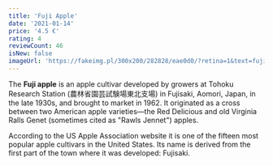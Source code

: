 ```yaml
---
title: 'Fuji Apple'
date: '2021-01-14'
price: '4.5 €'
rating: 4
reviewCount: 46
isNew: false
imageUrl: 'https://fakeimg.pl/300x200/282828/eae0d0/?retina=1&text=fuji%20apple'
---
```


The **Fuji apple** is an apple cultivar developed by growers at Tohoku Research Station (農林省園芸試験場東北支場) in Fujisaki, Aomori, Japan, in the late 1930s, and brought to market in 1962. It originated as a cross between two American apple varieties—the Red Delicious and old Virginia Ralls Genet (sometimes cited as "Rawls Jennet") apples.


According to the US Apple Association website it is one of the fifteen most popular apple cultivars in the United States. Its name is derived from the first part of the town where it was developed: Fujisaki.
